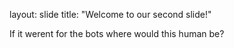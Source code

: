 layout: slide
title: "Welcome to our second slide!"


If it werent for the bots where would this human be?
